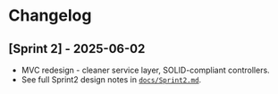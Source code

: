 # Changelog

## [Sprint 2] - 2025-06-02

- MVC redesign - cleaner service layer, SOLID-compliant controllers.
- See full Sprint2 design notes in [`docs/Sprint2.md`](docs/Sprint2.md). 